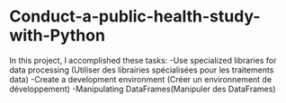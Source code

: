 # Conduct-a-public-health-study-with-Python
In this project, I accomplished these tasks:
-Use specialized libraries for data processing (Utiliser des librairies spécialisées pour les traitements data)
-Create a development environment (Créer un environnement de développement)
-Manipulating DataFrames(Manipuler des DataFrames)

